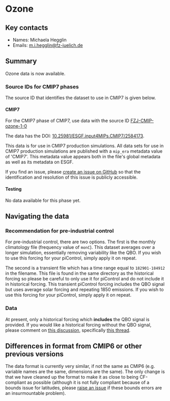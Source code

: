 <!--- These values are used by `fill-out-auto-generated-sections.py` -->
<!--- forcing="ozone" -->
<!--- source_id_stub="FZJ-CMIP-ozone" -->
# Ozone

## Key contacts

- Names: Michaela Hegglin
- Emails: m.i.hegglin@fz-juelich.de

## Summary

Ozone data is now available.

<!--- begin-cmip7-phases-source-ids -->
<!--- Do not edit this section, it is automatically updated when the docs are built -->
### Source IDs for CMIP7 phases

The source ID that identifies the dataset to use in CMIP7 is given below.

#### CMIP7

For the CMIP7 phase of CMIP7, use data with the source ID [FZJ-CMIP-ozone-1-0](https://aims2.llnl.gov/search?project=input4MIPs&versionType=all&&activeFacets=%7B%22source_id%22%3A%5B%22FZJ-CMIP-ozone-1-0%22%5D%7D)

The data has the DOI: [10.25981/ESGF.input4MIPs.CMIP7/2584173](https://doi.org/10.25981/ESGF.input4MIPs.CMIP7/2584173).

This data is for use in CMIP7 production simulations.
All data sets for use in CMIP7 production simulations are published with a `mip_era` metadata value of 'CMIP7'.
This metadata value appears both in the file's global metadata as well as its metadata on ESGF.

If you find an issue, please
[create an issue on GitHub](https://github.com/PCMDI/input4MIPs_CVs/issues/new?template=data_issue.md)
so that the identification and resolution of this issue is publicly accessible.

#### Testing

No data available for this phase yet.

<!--- end-cmip7-phases-source-ids -->

## Navigating the data

### Recommendation for pre-industrial control

For pre-industrial control, there are two options.
The first is the monthly climatology file (frequency value of `monC`).
This dataset averages over a longer simulation, essentially removing variability like the QBO.
If you wish to use this forcing for your piControl,
simply apply it on repeat.

The second is a transient file which has a time range equal to `182901-184912` in the filename.
This file is found in the same directory as the historical forcing
so please be careful to only use it for piControl and do not include it in historical forcing.
This transient piControl forcing includes the QBO signal
but uses average solar forcing and repeating 1850 emissions.
If you wish to use this forcing for your piControl,
simply apply it on repeat.

### Data

At present, only a historical forcing which **includes** the QBO signal is provided.
If you would like a historical forcing without the QBO signal,
please comment on [this discussion](https://github.com/PCMDI/input4MIPs_CVs/discussions/22),
specifically [this thread](https://github.com/PCMDI/input4MIPs_CVs/discussions/22#discussioncomment-14174159).

## Differences in format from CMIP6 or other previous versions

The data format is currently very similar, if not the same as CMIP6
(e.g. variable names are the same, dimensions are the same).
The only change is that we have cleaned up the format to make it as close to being CF-compliant as possible
(although it is not fully compliant because of a bounds issue for latitudes,
please [raise an issue](https://github.com/PCMDI/input4MIPs_CVs/issues/new?template=data_issue.md)
if these bounds errors are an insurmountable problem).

<!--- begin-revision-history -->
<!--- Do not edit this section, it is automatically updated when the docs are built -->
<!--- No revisions, hence section is blank -->
<!--- end-revision-history -->
